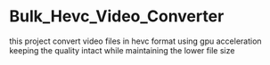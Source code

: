 # Bulk_Hevc_Video_Converter
this project convert video files in hevc format using gpu acceleration keeping the quality intact while maintaining the lower file size
